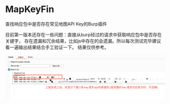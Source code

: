 # MapKeyFin

查找响应包中是否存在常见地图API Key的Burp插件


目前第一版本还存在一些问题：直接从burp经过的请求中获取响应包中是否存在关键字，
存在遗漏和冗余结果，比如js中存在的会遗漏。所以每次测试完毕建议看一遍输出结果结合手工验证一下。
结果仅供参考。

![](./1.png)


